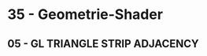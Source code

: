<html>
    <b><h1>35 - Geometrie-Shader</h1></b>
    <b><h2>05 - GL TRIANGLE STRIP ADJACENCY</h2></b>
<pre><code=pascal></code></pre>
<br>
</html>
